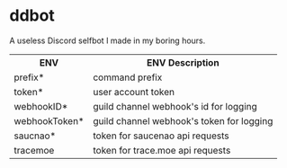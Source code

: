 # ddbot
A useless Discord selfbot I made in my boring hours.

<table>
<tr><th>ENV</th><th>ENV Description</th></tr>
<tr><td>prefix*</td><td>command prefix</td></tr>
<tr><td>token*</td><td>user account token</td></tr>
<tr><td>webhookID*</td><td>guild channel webhook's id for logging</td></tr>
<tr><td>webhookToken*</td><td>guild channel webhook's token for logging</td></tr>
<tr><td>saucnao*</td><td>token for saucenao api requests</td></tr>
<tr><td>tracemoe</td><td>token for trace.moe api requests</td></tr>
</table>